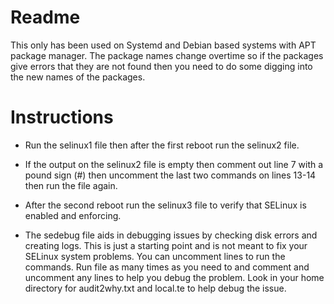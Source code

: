 # Readme
This only has been used on Systemd and Debian based systems with APT package manager.  The package names change overtime so if the packages give errors that they are not found then you need to do some digging into the new names of the packages.

# Instructions
* Run the selinux1 file then after the first reboot run the selinux2 file.

* If the output on the selinux2 file is empty then comment out line 7 with a pound sign (#) then  uncomment the last two commands on lines 13-14 then run the file again.

* After the second reboot run the selinux3 file to verify that SELinux is enabled and enforcing.

* The sedebug file aids in debugging issues by checking disk errors and creating logs.  This is just a starting point and is not meant to fix your SELinux system problems.  You can uncomment lines to run the commands. Run file as many times as you need to and comment and uncomment any lines to help you debug the problem.  Look in your home directory for audit2why.txt and local.te to help debug the issue.
